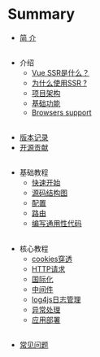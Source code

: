 # Summary

* [简 介](README.md)

##

* 介绍
  * [Vue SSR是什么？](chapter1/1.1.md)
  * [为什么使用SSR ?](chapter1/1.2.md)
  * [项目架构](chapter1/1.3.md)
  * [基础功能](chapter1/1.4.md)
  * [Browsers support](chapter1/1.6.md)

## 

* [版本记录](chapter1/1.5.md)
* [开源贡献](chapter5/README.md)

## 

* 基础教程
  * [快速开始](chapter2/2.0.md)
  * [源码结构图](chapter2/2.1.md)
  * [配置](chapter2/2.2.md)
  * [路由](chapter2/2.3.md)
  * [编写通用性代码](chapter2/2.4.md)
  
## 

* 核心教程
  * [cookies穿透](chapter3/3.1.md)
  * [HTTP请求](chapter3/3.2.md)
  * [国际化](chapter3/3.3.md)
  * [中间件](chapter3/3.4.md)
  * [log4js日志管理](chapter3/3.5.md)
  * [异常处理](chapter3/3.6.md)
  * [应用部署](chapter3/3.7.md)

## 

* [常见问题](chapter4/README.md)




